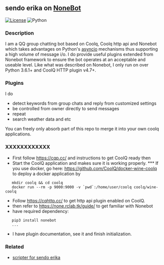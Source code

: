 ## sendo erika on [NoneBot](https://github.com/richardchien/nonebot)
[![License](https://img.shields.io/github/license/richardchien/nonebot.svg)](LICENSE) ![Python](https://img.shields.io/badge/python-3.6%2B-blue.svg)

### Description
I am a QQ group chatting bot based on Coolq, Coolq http api and Nonebot which takes advantages on Python's [asyncio](https://docs.python.org/3/library/asyncio.html) mechanisms thus supporting a high volume of message i/o. I do provide useful plugins extended from Nonebot framework to ensure the bot operates at an acceptable and useable level.
Like what was described on Nonebot,  I only run on over Python 3.6.1+ and CoolQ HTTP plugin v4.7+.

### Plugins
I do
  * detect keywords from group chats and reply from customized settings
  * be controlled from owner directly to send messages
  * repeat
  * search weather data and etc

You can freely only absorb part of this repo to merge it into your own coolq applications.
### XXXXXXXXXXXX
  * First follow https://cqp.cc/ and instructions to get CoolQ ready then  
  * Start the CoolQ application and makes sure it is working properly.
  *** If you use docker, go here: https://github.com/CoolQ/docker-wine-coolq to deploy a docker application by 
  ```
     mkdir coolq && cd coolq
     docker run --rm -p 9000:9000 -v `pwd`:/home/user/coolq coolq/wine-coolq
  ```
  * Follow https://cqhttp.cc/ to get http api plugin enabled on CoolQ.
  * then refer to https://none.rclab.tk/guide/ to get familiar with Nonebot
  * have required dependency: 
  ```
     pip3 install nonebot
     ...
  ```
  * I have plugin documentation, see it and finish initialization.

### Related
 * [scripter for sendo erika](https://github.com/cleoold/scripter-for-sendo-erika)
